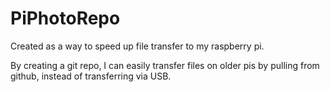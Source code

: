 # PiPhotoRepo
Created as a way to speed up file transfer to my raspberry pi. 

By creating a git repo, I can easily transfer files on older pis by pulling from github, instead of transferring via USB.

